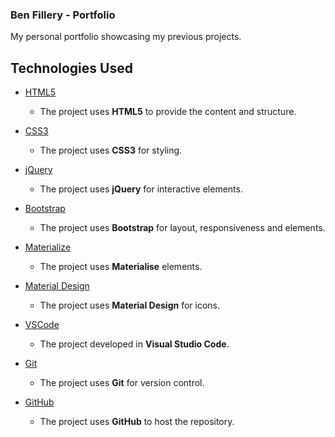 ### Ben Fillery - Portfolio

My personal portfolio showcasing my previous projects.

## Technologies Used

- [HTML5](https://en.wikipedia.org/wiki/HTML5)
  - The project uses **HTML5** to provide the content and structure.

- [CSS3](https://en.wikipedia.org/wiki/Cascading_Style_Sheets)
  - The project uses **CSS3** for styling.

- [jQuery](https://jquery.com)
  - The project uses **jQuery** for interactive elements.

- [Bootstrap](https://getbootstrap.com/)
  - The project uses **Bootstrap** for layout, responsiveness and elements.

- [Materialize](https://materializecss.com/)
  - The project uses **Materialise** elements.

- [Material Design](https://material.io/resources/icons/?style=baseline)
  - The project uses **Material Design** for icons.

- [VSCode](https://code.visualstudio.com/)
  - The project developed in  **Visual Studio Code**.

- [Git](https://git-scm.com/)
  - The project uses **Git** for version control.

- [GitHub](https://github.com/)
  - The project uses **GitHub** to host the repository.
